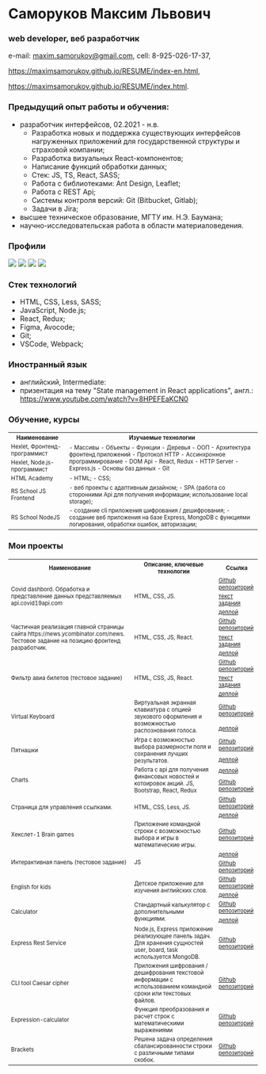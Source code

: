 # Саморуков Максим Львович
### web developer, веб разработчик
e-mail: maxim.samorukov@gmail.com,
cell: 8-925-026-17-37,

https://maximsamorukov.github.io/RESUME/index-en.html,

https://maximsamorukov.github.io/RESUME/index.html.

### Предыдущий опыт работы и обучения:
- разработчик интерфейсов, 02.2021 - н.в.
  - Разработка новых и поддержка существующих интерфейсов нагруженных приложений для государственной структуры и страховой компании;
  - Разработка визуальных React-компонентов;
  - Написание функций обработки данных;
  - Стек: JS, TS, React, SASS;
  - Работа с библиотеками: Ant Design, Leaflet;
  - Работа с REST Api;
  - Системы контроля версий: Git (Bitbucket, Gitlab);
  - Задачи в Jira;
- высшее техническое образование, МГТУ им. Н.Э. Баумана;
- научно-исследовательская работа в области материаловедения.

### Профили

[![](https://img.shields.io/static/v1?label=Github&message=Profile&logo=github&color=success&style=flat-square)](https://github.com/MaximSamorukov) [![](https://img.shields.io/static/v1?label=Hexlet&message=Profile&color=informational&style=flat-square)](https://ru.hexlet.io/u/maksim_ralph) [![](https://img.shields.io/static/v1?label=Codewars&message=Profile&logo=codewars&color=orange&style=flat-square)](https://www.codewars.com/users/Maxim%20Samorukov) [![](https://img.shields.io/static/v1?label=LinkedIn&message=Profile&logo=linkedin&color=blueviolet&style=flat-square)](https://www.linkedin.com/in/maxim-samorukov-a2b10691/)

### Стек технологий
- HTML, CSS, Less, SASS;
- JavaScript, Node.js;
- React, Redux;
- Figma, Avocode;
- Git;
- VSCode, Webpack;

### Иностранный язык
- английский, Intermediate:
- призентация на тему "State management in React applications", англ.: https://www.youtube.com/watch?v=8HPEFEaKCN0

### Обучение, курсы

  <table style="font-size: 80%" width="100%">
    <tr>
      <th>Наименование</th>
      <th>Изучаемые технологии</th>
    </tr>
    <tr>
      <td>Hexlet, Фронтенд-программист</td>
      <td rowspan="2">
        - Массивы
        - Объекты
        - Функции
        - Деревья
        - ООП
        - Архитектура фронтенд приложений
        - Протокол HTTP
        - Ассинхронное программирование
        - DOM Api
        - React, Redux
        - HTTP Server
        - Express.js
        - Основы баз данных
        - Git
      </td>
    </tr>
    <tr>
      <td>Hexlet, Node.js-программист</td>
    </tr>
    <tr>
      <td>HTML Academy</td>
      <td>
        - HTML;
        - CSS;
      </td>
    </tr>
    <tr>
      <td>RS School JS Frontend</td>
      <td>
        - веб проекты с адаптивным дизайном;
        - SPA (работа со сторонними Api для получения информации; использование local storage);
      </td>
    </tr>
    <tr>
      <td>RS School NodeJS</td>
      <td>
        - создание cli приложения шифрования / дешифрования;
        - создание веб приложения на базе Express, MongoDB с функциями логирования, обработки ошибок, авторизации;
      </td>
    </tr>
  </table>

### Мои проекты
  <table style="font-size: 80%" width="100%">
    <tr>
        <th>Наименование</th>
        <th>Описание, ключевые технологии</th>
        <th>Ссылка</th>
    </tr>
    <tr>
        <td rowspan="3">Covid dashbord. Обработка и представление данных представляемых api.covid19api.com</td>
        <td rowspan="3">HTML, CSS, JS.</td>
        <td><a href="https://github.com/MaximSamorukov/covid">Github репозиторий</a></td>
    </tr>
    <td><a href="https://github.com/rolling-scopes-school/tasks/blob/master/tasks/covid-dashboard.md">текст задания</a>
    </td>
    </tr>
    <tr>
        <td><a href="https://pedantic-bhabha-137b93.netlify.app/">деплой </a></td>
    </tr>
    <tr>
        <td rowspan="3">Частичная реализация главной страницы сайта https://news.ycombinator.com/news. Тестовое задание на позицию фронтенд разработчик.</td>
        <td rowspan="3">HTML, CSS, JS, React.</td>
        <td><a href="https://github.com/MaximSamorukov/avito-test">Github репозиторий</a></td>
    </tr>
    <td><a href="https://github.com/avito-tech/sx-frontend-trainee-assignment">текст задания</a>
    </td>
    </tr>
    <tr>
        <td><a href="https://determined-noether-6d7cb3.netlify.app/">деплой </a></td>
    </tr>
    <tr>
        <td rowspan="3">Фильтр авиа билетов (тестовое задание)</td>
        <td rowspan="3">HTML, CSS, JS, React.</td>
        <td><a href="https://github.com/MaximSamorukov/avia-sales-front-end">Github репозиторий</a></td>
    </tr>
    <td><a href="https://github.com/KosyanMedia/test-tasks/tree/master/aviasales_frontend">текст задания</a>
    </td>
    </tr>
    <tr>
        <td><a href="https://fervent-fermi-869fdb.netlify.app/">деплой </a></td>
    </tr>
    <tr>
        <td rowspan="2">Virtual Keyboard</td>
        <td rowspan="2">Виртуальная экранная клавиатура с опцией звукового оформления и возможностью
            распознования
            голоса.</td>
        <td><a href="https://github.com/MaximSamorukov/data-test/tree/virtual">Github
                репозиторий</a></td>
    </tr>
    <tr>
        <td><a href="https://MaximSamorukov.github.io/data-test/virtual-keyboard">деплой </a>
        </td>
    </tr>
    <tr>
        <td rowspan="2">Пятнашки</td>
        <td rowspan="2">Игра с возможностью выбора размерности поля и сохранения лучших результатов.</td>
        <td><a href="https://github.com/MaximSamorukov/data-test/tree/gem-puzzle">Github репозиторий</a></td>
    </tr>
    <tr>
        <td><a href="https://MaximSamorukov.github.io/data-test/gem-puzzle/gem-puzzle/dist/">деплой </a></td>
    </tr>
    <tr>
        <td rowspan="2">Charts</td>
        <td rowspan="2">Работа с api для получения финансовых новостей и котоировок акций. JS, Bootstrap, React, Redux</td>
        <td><a href="https://goofy-curie-94191e.netlify.app/">деплой </a></td>
    </tr>
    <tr>
        <td><a href="https://github.com/MaximSamorukov/charts/tree/charts-dev">Github репозиторий</a></td>
    </tr>
    <tr>
        <td rowspan="2">Страница для управления ссылками.</td>
        <td rowspan="2">HTML, CSS, Less, JS.</td>
        <td><a href="https://github.com/MaximSamorukov/upwork_1">Github репозиторий</a></td>
    </tr>
    <tr>
        <td><a href="https://maximsamorukov.github.io/upwork_1/index.html">деплой </a></td>
    </tr>
    <tr>
        <td>Хекслет-1 Brain games</td>
        <td>Приложение командной строки с возможностью выбора и игры в математические игры.</td>
        <td><a href="https://github.com/MaximSamorukov/frontend-project-lvl1">Github репозиторий</a></td>
    </tr>
    <tr>
        <td rowspan="2">Интерактивная панель (тестовое задание)</td>
        <td rowspan="2">JS</td>
        <td><a href="https://maximsamorukov.github.io/globex-it/index.html">деплой </a></td>
    </tr>
    <tr>
        <td><a href="https://github.com/MaximSamorukov/globex-it">Github репозиторий</a></td>
    </tr>
    <tr>
        <td rowspan="2">English for kids</td>
        <td rowspan="2">Детское приложение для изучения английских слов.</td>
        <td><a href="https://github.com/MaximSamorukov/data-test/tree/english-for-kids">Github репозиторий</a>
        </td>
    </tr>
    <tr>
        <td><a href="https://rolling-scopes-school.github.io/maximsamorukov-JS2020Q3/english-for-kids/dist/">деплой
                </a></td>
    </tr>
    <tr>
        <td rowspan="2">Calculator</td>
        <td rowspan="2">Стандартный калькулятор с дополнительными функциями.</td>
        <td><a href="https://github.com/MaximSamorukov/data-test/tree/calculator">Github репозиторий</a></td>
    </tr>
    <tr>
        <td><a href="https://maximsamorukov.github.io/data/calculator/">деплой </a></td>
    </tr>
    <tr>
        <td>Express Rest Service</td>
        <td>Node.js, Express приложение реализующее панель задач. Для хранения сущностей user, board, task
            используется MongoDB.</td>
        <td><a href="https://github.com/MaximSamorukov/nodejs-rss-course">Github репозиторий</a></td>
    </tr>
    <tr>
        <td>CLI tool Caesar cipher</td>
        <td>Приложения шифрования / дешифрования текстовой информации с использованием командной сроки или
            текстовых
            файлов.</td>
        <td><a href="https://github.com/MaximSamorukov/caesar-cipher">Github репозиторий</a></td>
    </tr>
    <tr>
        <td>Expression-calculator</td>
        <td>Функция преобразования и расчет строк с математическими выражениями</td>
        <td><a href="https://github.com/MaximSamorukov/expression-calculator">Github репозиторий</a></td>
    </tr>
    <tr>
        <td>Brackets</td>
        <td>Решена задача определения сбалансированности строки с различными типами скобок.</td>
        <td><a href="https://github.com/MaximSamorukov/brackets">Github репозиторий</a></td>
    </tr>
  </table>


